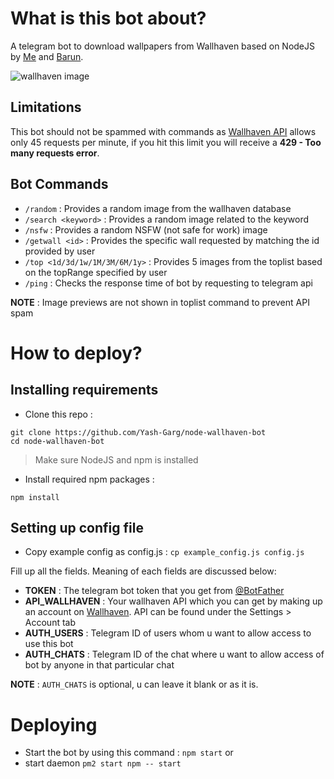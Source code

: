 # What is this bot about?
A telegram bot to download wallpapers from Wallhaven based on NodeJS by [Me](https://github.com/Yash-Garg) and [Barun](https://github.com/daemon1024).

![wallhaven image](https://w.wallhaven.cc/full/1j/wallhaven-1j7eg3.png)

## Limitations
This bot should not be spammed with commands as [Wallhaven API](https://wallhaven.cc/help/api#limits) allows only 45 requests per minute, if you hit this limit you will receive a **429 - Too many requests error**.

## Bot Commands

* `/random` : Provides a random image from the wallhaven database
* `/search <keyword>` : Provides a random image related to the keyword
* `/nsfw` : Provides a random NSFW (not safe for work) image 
* `/getwall <id>` : Provides the specific wall requested by matching the id provided by user
* `/top <1d/3d/1w/1M/3M/6M/1y>` : Provides 5 images from the toplist based on the topRange specified by user
* `/ping` : Checks the response time of bot by requesting to telegram api

**NOTE** : Image previews are not shown in toplist command to prevent API spam
# How to deploy?
## Installing requirements
* Clone this repo :
```git
git clone https://github.com/Yash-Garg/node-wallhaven-bot
cd node-wallhaven-bot
```
> Make sure NodeJS and npm is installed
* Install required npm packages :
```node
npm install
```
## Setting up config file
* Copy example config as config.js :
`cp example_config.js config.js`

Fill up all the fields. Meaning of each fields are discussed below:
* **TOKEN** : The telegram bot token that you get from [@BotFather](https://t.me/botfather)
* **API_WALLHAVEN** : Your wallhaven API which you can get by making up an account on [Wallhaven](https://wallhaven.cc). API can be found under the Settings > Account tab
* **AUTH_USERS** : Telegram ID of users whom u want to allow access to use this bot
* **AUTH_CHATS** : Telegram ID of the chat where u want to allow access of bot by anyone in that particular chat 

**NOTE** : `AUTH_CHATS` is optional, u can leave it blank or as it is.

# Deploying
* Start the bot by using this command :
`npm start`
or
* start daemon
`pm2 start npm -- start`
